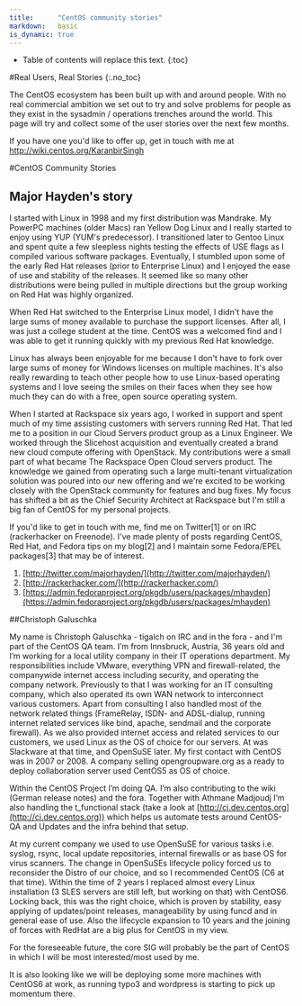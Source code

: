 ```yaml
---
title:      "CentOS community stories"
markdown:   basic
is_dynamic: true
---
```

* Table of contents will replace this text.
{:toc}

#Real Users, Real Stories
{:.no_toc}

The CentOS ecosystem has been built up with and around people. With no real commercial ambition we set out to try and solve problems for people as they exist in the sysadmin / operations trenches around the world. This page will try and collect some of the user stories over the next few months. 

If you have one you'd like to offer up, get in touch with me at http://wiki.centos.org/KaranbirSingh



#CentOS Community Stories

## Major Hayden's story

I started with Linux in 1998 and my first distribution was Mandrake. My 
PowerPC machines (older Macs) ran Yellow Dog Linux and I really started 
to enjoy using YUP (YUM's predecessor).  I transitioned later to Gentoo 
Linux and spent quite a few sleepless nights testing the effects of USE 
flags as I compiled various software packages. Eventually, I stumbled 
upon some of the early Red Hat releases (prior to Enterprise Linux) and 
I enjoyed the ease of use and stability of the releases.  It seemed like 
so many other distributions were being pulled in multiple directions but 
the group working on Red Hat was highly organized.

When Red Hat switched to the Enterprise Linux model, I didn't have the 
large sums of money available to purchase the support licenses.  After 
all, I was just a college student at the time.  CentOS was a welcomed 
find and I was able to get it running quickly with my previous Red Hat 
knowledge.

Linux has always been enjoyable for me because I don't have to fork over 
large sums of money for Windows licenses on multiple machines. It's also 
really rewarding to teach other people how to use Linux-based operating 
systems and I love seeing the smiles on their faces when they see how 
much they can do with a free, open source operating system.

When I started at Rackspace six years ago, I worked in support and spent 
much of my time assisting customers with servers running Red Hat.  That 
led me to a position in our Cloud Servers product group as a Linux 
Engineer.  We worked through the Slicehost acquisition and eventually 
created a brand new cloud compute offering with OpenStack.  My 
contributions were a small part of what became The Rackspace Open Cloud 
servers product.  The knowledge we gained from operating such a large 
multi-tenant virtualization solution was poured into our new offering 
and we're excited to be working closely with the OpenStack community for 
features and bug fixes.  My focus has shifted a bit as the Chief 
Security Architect at Rackspace but I'm still a big fan of CentOS for my 
personal projects.

If you'd like to get in touch with me, find me on Twitter[1] or on IRC 
(rackerhacker on Freenode).  I've made plenty of posts regarding CentOS, 
Red Hat, and Fedora tips on my blog[2] and I maintain some Fedora/EPEL 
packages[3] that may be of interest.

1.  [http://twitter.com/majorhayden/](http://twitter.com/majorhayden/)
2.  [http://rackerhacker.com/](http://rackerhacker.com/)
3.  [https://admin.fedoraproject.org/pkgdb/users/packages/mhayden](https://admin.fedoraproject.org/pkgdb/users/packages/mhayden)

##Christoph Galuschka

My name is Christoph Galuschka - tigalch on IRC and in the fora - and I'm part of the CentOS QA team. I’m from Innsbruck, Austria, 36 years old and I’m working for a local utility company in their IT operations department. My responsibilities include VMware, everything VPN and firewall-related, the companywide internet access including security, and operating the company network. Previously to that I was working for an IT consulting company, which also operated its own WAN network to interconnect various customers. Apart from consulting I also handled most of the network related things (FrameRelay, ISDN- and ADSL-dialup, running internet related services like bind, apache, sendmail and the corporate firewall). As we also provided internet access and related services to our customers, we used Linux as the OS of choice for our servers. At was Slackware at that time, and OpenSuSE later. My first contact with CentOS was in 2007 or 2008. A company selling opengroupware.org as a ready to deploy collaboration server used CentOS5 as OS of choice.

Within the CentOS Project I’m doing QA. I’m also contributing to the wiki (German release notes) and the fora. Together with Athmane Madjoudj I’m also handling the t_functional stack (take a look at [http://ci.dev.centos.org](http://ci.dev.centos.org)) which helps us automate tests around CentOS-QA and Updates and the infra behind that setup.

At my current company we used to use OpenSuSE for various tasks i.e. syslog, rsync, local update repositories, internal firewalls or as base OS for virus scanners. The change in OpenSuSEs lifecycle policy forced us to reconsider the Distro of our choice, and so I recommended CentOS (C6 at that time). Within the time of 2 years I replaced almost every Linux installation (3 SLES servers are still left, but working on that) with CentOS6. Locking back, this was the right choice, which is proven by stability, easy applying of updates/point releases, manageability by using funcd and in general ease of use. Also the lifecycle expansion to 10 years and the joining of forces with RedHat are a big plus for CentOS in my view.

For the foreseeable future, the core SIG will probably be the part of CentOS in which I will be most interested/most used by me.

It is also looking like we will be deploying some more machines with CentOS6 at work, as running typo3 and wordpress is starting to pick up momentum there.
